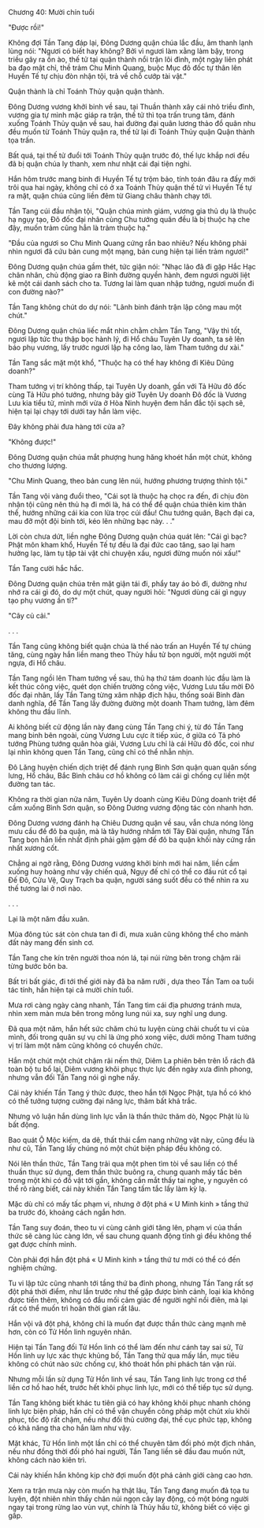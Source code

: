 




Chương 40: Mười chín tuổi


"Được rồi!"

Không đợi Tần Tang đáp lại, Đông Dương quận chúa lắc đầu, âm thanh lạnh lùng nói: "Ngươi có biết hay không? Bởi vì ngươi làm xằng làm bậy, trong triều gây ra ồn ào, thế tử tại quận thành nổi trận lôi đình, một ngày liên phát ba đạo mật chỉ, thề trảm Chu Minh Quang, buộc Mục đô đốc tự thân lên Huyền Tế tự chịu đòn nhận tội, trả về chỗ cướp tài vật."

Quận thành là chỉ Toánh Thủy quận quận thành.

Đông Dương vương khởi binh về sau, tại Thuần thành xây cái nhỏ triều đình, vương gia tự mình mặc giáp ra trận, thế tử thì tọa trấn trung tâm, đánh xuống Toánh Thủy quận về sau, hai đường đại quân lương thảo đồ quân nhu đều muốn từ Toánh Thủy quận ra, thế tử lại đi Toánh Thủy quận Quận thành tọa trấn.

Bất quá, tại thế tử đuổi tới Toánh Thủy quận trước đó, thế lực khắp nơi đều đã bị quận chúa ly thanh, xem như nhặt cái đại tiện nghi.

Hắn hôm trước mang binh đi Huyền Tế tự trộm bảo, tính toán đâu ra đấy mới trôi qua hai ngày, không chỉ có ở xa Toánh Thủy quận thế tử vì Huyền Tế tự ra mặt, quận chúa cũng liền đêm từ Giang châu thành chạy tới.

Tần Tang cúi đầu nhận tội, "Quận chúa minh giám, vương gia thủ dụ là thuộc hạ ngụy tạo, Đô đốc đại nhân cùng Chu tướng quân đều là bị thuộc hạ che đậy, muốn trảm cũng hẳn là trảm thuộc hạ."

"Đầu của ngươi so Chu Minh Quang cứng rắn bao nhiêu? Nếu không phải nhìn ngươi đã cứu bản cung một mạng, bản cung hiện tại liền trảm ngươi!"

Đông Dương quận chúa gầm thét, tức giận nói: "Nhạc lão đã đi gặp Hắc Hạc chân nhân, chủ động giao ra Binh đường quyền hành, đem ngươi người liệt kê một cái danh sách cho ta. Tương lai làm quan nhập tướng, ngươi muốn đi con đường nào?"

Tần Tang không chút do dự nói: "Lãnh binh đánh trận lập công mau một chút."

Đông Dương quận chúa liếc mắt nhìn chằm chằm Tần Tang, "Vậy thì tốt, ngươi lập tức thu thập bọc hành lý, đi Hổ châu Tuyên Uy doanh, ta sẽ lên báo phụ vương, lấy trước ngươi lập hạ công lao, làm Tham tướng dư xài."

Tần Tang sắc mặt một khổ, "Thuộc hạ có thể hay không đi Kiêu Dũng doanh?"

Tham tướng vị trí không thấp, tại Tuyên Uy doanh, gần với Tả Hữu đô đốc cùng Tả Hữu phó tướng, nhưng bây giờ Tuyên Uy doanh Đô đốc là Vương Lưu kia tiểu tử, mình mới vừa ở Hòa Ninh huyện đem hắn đắc tội sạch sẽ, hiện tại lại chạy tới dưới tay hắn làm việc.

Đây không phải đưa hàng tới cửa a?

"Không được!"

Đông Dương quận chúa mắt phượng hung hăng khoét hắn một chút, không cho thương lượng.

"Chu Minh Quang, theo bản cung lên núi, hướng phương trượng thỉnh tội."

Tần Tang vội vàng đuổi theo, "Cái sọt là thuộc hạ chọc ra đến, đi chịu đòn nhận tội cũng nên thủ hạ đi mới là, há có thể để quận chúa thiên kim thân thể, hướng những cái kia con lừa trọc cúi đầu! Chu tướng quân, Bạch đại ca, mau đỡ một đội binh tới, kéo lên những bạc này. . ."

Lời còn chưa dứt, liền nghe Đông Dương quận chúa quát lên: "Cái gì bạc? Phật môn kham khổ, Huyền Tế tự đều là đại đức cao tăng, sao lại ham hưởng lạc, làm tụ tập tài vật chi chuyện xấu, ngươi đừng muốn nói xấu!"

Tần Tang cười hắc hắc.

Đông Dương quận chúa trên mặt giận tái đi, phẩy tay áo bỏ đi, dường như nhớ ra cái gì đó, do dự một chút, quay người hỏi: "Ngươi dùng cái gì ngụy tạo phụ vương ấn tỉ?"

"Cây củ cải."

. . .

Tần Tang cũng không biết quận chúa là thế nào trấn an Huyền Tế tự chúng tăng, cùng ngày hắn liền mang theo Thủy hầu tử bọn người, một người một ngựa, đi Hổ châu.

Tần Tang ngồi lên Tham tướng về sau, thủ hạ thứ tám doanh lúc đầu làm là kết thúc công việc, quét dọn chiến trường công việc, Vương Lưu tấu mời Đô đốc đại nhân, lấy Tần Tang từng xâm nhập địch hậu, thống soái Binh đàn danh nghĩa, để Tần Tang lấy đường đường một doanh Tham tướng, làm đêm không thu đầu lĩnh.

Ai không biết cử động lần này đang cùng Tần Tang chi ý, từ đó Tần Tang mang binh bên ngoài, cùng Vương Lưu cực ít tiếp xúc, ở giữa có Tả phó tướng Phùng tướng quân hòa giải, Vương Lưu chỉ là cái Hữu đô đốc, coi như lại nhìn không quen Tần Tang, cũng chỉ có thể nhẫn nhịn.

Đô Lăng huyện chiến dịch triệt để đánh rụng Bình Sơn quận quan quân sống lưng, Hổ châu, Bắc Bình châu cơ hồ không có làm cái gì chống cự liền một đường tan tác.

Không ra thời gian nửa năm, Tuyên Uy doanh cùng Kiêu Dũng doanh triệt để cầm xuống Bình Sơn quận, so Đông Dương vương động tác còn nhanh hơn.

Đông Dương vương đánh hạ Chiêu Dương quận về sau, vẫn chưa nóng lòng mưu cầu đế đô ba quận, mà là tây hướng nhắm tới Tây Đài quận, nhưng Tần Tang bọn hắn liền nhất định phải gặm gặm đế đô ba quận khối này cứng rắn nhất xương cốt.

Chẳng ai ngờ rằng, Đông Dương vương khởi binh mới hai năm, liền cầm xuống huy hoàng như vậy chiến quả, Ngụy đế chỉ có thể co đầu rút cổ tại Đế Đô, Cửu Vệ, Quy Trạch ba quận, người sáng suốt đều có thể nhìn ra xu thế tương lai ở nơi nào.

. . .

Lại là một năm đầu xuân.

Mùa đông túc sát còn chưa tan đi đi, mưa xuân cũng không thể cho mảnh đất này mang đến sinh cơ.

Tần Tang che kín trên người thoa nón lá, tại núi rừng bên trong chậm rãi từng bước bôn ba.

Bất tri bất giác, đi tới thế giới này đã ba năm rưỡi , dựa theo Tần Tam oa tuổi tác tính, hắn hiện tại cả mười chín tuổi.

Mưa rơi càng ngày càng nhanh, Tần Tang tìm cái địa phương tránh mưa, nhìn xem màn mưa bên trong mông lung núi xa, suy nghĩ ung dung.

Đã qua một năm, hắn hết sức chăm chú tu luyện cùng chải chuốt tu vi của mình, đối trong quân sự vụ chỉ là ứng phó xong việc, dưới mông Tham tướng vị trí làm một năm cũng không có chuyển chức.

Hắn một chút một chút chậm rãi nếm thử, Diêm La phiên bên trên lỗ rách đã toàn bộ tu bổ lại, Diêm vương khôi phục thực lực đến ngày xưa đỉnh phong, nhưng vẫn đối Tần Tang nói gì nghe nấy.

Cái này khiến Tần Tang ý thức được, theo hắn tới Ngọc Phật, tựa hồ có khó có thể tưởng tượng cường đại năng lực, thâm bất khả trắc.

Nhưng vô luận hắn dùng linh lực vẫn là thần thức thăm dò, Ngọc Phật lù lù bất động.

Bao quát Ô Mộc kiếm, da dê, thất thải cẩm nang những vật này, cũng đều là như cũ, Tần Tang lấy chúng nó một chút biện pháp đều không có.

Nói lên thần thức, Tần Tang trải qua một phen tìm tòi về sau liền có thể thuần thục sử dụng, đem thần thức buông ra, chung quanh mấy tấc bên trong một khi có đồ vật tới gần, không cần mắt thấy tai nghe, y nguyên có thể rõ ràng biết, cái này khiến Tần Tang tấm tắc lấy làm kỳ lạ.

Mặc dù chỉ có mấy tấc phạm vi, nhưng ở đột phá « U Minh kinh » tầng thứ ba trước đó, khoảng cách ngắn hơn.

Tần Tang suy đoán, theo tu vi cùng cảnh giới tăng lên, phạm vi của thần thức sẽ càng lúc càng lớn, về sau chung quanh động tĩnh gì đều không thể gạt được chính mình.

Còn phải đợi hắn đột phá « U Minh kinh » tầng thứ tư mới có thể có đến nghiệm chứng.

Tu vi lập tức cũng nhanh tới tầng thứ ba đỉnh phong, nhưng Tần Tang rất sợ đột phá thời điểm, như lần trước như thế gặp được bình cảnh, loại kia không được tiến thêm, không có đầu mối cảm giác để người nghĩ nổi điên, mà lại rất có thể muốn trì hoãn thời gian rất lâu.

Hắn vội vã đột phá, không chỉ là muốn đạt được thần thức càng mạnh mẽ hơn, còn có Tử Hồn linh nguyên nhân.

Hiện tại Tần Tang đối Tử Hồn linh có thể làm đến như cánh tay sai sử, Tử Hồn linh uy lực xác thực khủng bố, Tần Tang thử qua mấy lần, mục tiêu không có chút nào sức chống cự, khó thoát hồn phi phách tán vận rủi.

Nhưng mỗi lần sử dụng Tử Hồn linh về sau, Tần Tang linh lực trong cơ thể liền cơ hồ hao hết, trước hết khôi phục linh lực, mới có thể tiếp tục sử dụng.

Tần Tang không biết khác tu tiên giả có hay không khôi phục nhanh chóng linh lực biện pháp, hắn chỉ có thể vận chuyển công pháp một chút xíu khôi phục, tốc độ rất chậm, nếu như đối thủ cường đại, thế cục phức tạp, không có khả năng tha cho hắn làm như vậy.

Mặt khác, Tử Hồn linh một lần chỉ có thể chuyên tâm đối phó một địch nhân, nếu như đồng thời đối phó hai người, Tần Tang liền sẽ đầu đau muốn nứt, không cách nào kiên trì.

Cái này khiến hắn không kịp chờ đợi muốn đột phá cảnh giới càng cao hơn.

Xem ra trận mưa này còn muốn hạ thật lâu, Tần Tang đang muốn đả tọa tu luyện, đột nhiên nhìn thấy chân núi ngọn cây lay động, có một bóng người ngay tại trong rừng lao vùn vụt, chính là Thủy hầu tử, không biết có việc gì gấp.




